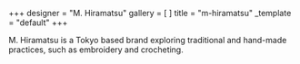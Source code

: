 +++
designer = "M. Hiramatsu"
gallery = [ ]
title = "m-hiramatsu"
_template = "default"
+++

M. Hiramatsu is a Tokyo based brand exploring traditional and hand-made practices, such as embroidery and crocheting.
